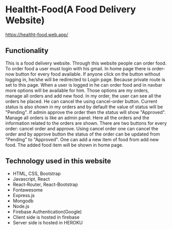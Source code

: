 # Healtht-Food(A Food Delivery Website) 
https://healtht-food.web.app/

## Functionality
This is a food delivery website. Through this website people can order food. To order food a user must login with his gmail. In home page there is order-now button for every food available. If anyone click on the button without logging in, he/she will be redirected to Login page. Because private route is set to this page. When a user is logged in he can order food and in navbar more options will be available for him. Those options are my orders, manage all orders and add new food.
In my order, the user can see all the orders he placed. He can cancel the using cancel-order button. Current status is also shown in my orders and by default the value of status will be "Pending". If admin approve the order then the status will show "Approved".
Manage all orders is like an admin panel. Here all the orders and the information related to the orders are shown. There are two buttons for every order: cancel order and approve. Using cancel order one can cancel the order and by approve button the status of the order can be updated from "Pending" to "Approved".
One can add a new item of food from add new food. The added food item will be shown in home page.

## Technology used in this website
- HTML, CSS, Bootstrap
- Javascript, React
- React-Router, React-Bootstrap
- Fontawesome
- Express.js
- Mongodb
- Node.js
- Firebase Authentication(Google) 
- Client side is hosted in firebase
- Server side is hosted in HEROKU
